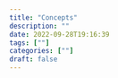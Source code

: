 ```yaml
---
title: "Concepts"
description: "" 
date: 2022-09-28T19:16:39
tags: [""]
categories: [""]
draft: false
---
```


